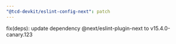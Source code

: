 ```yaml
---
"@tcd-devkit/eslint-config-next": patch
---
```


fix(deps): update dependency @next/eslint-plugin-next to v15.4.0-canary.123
